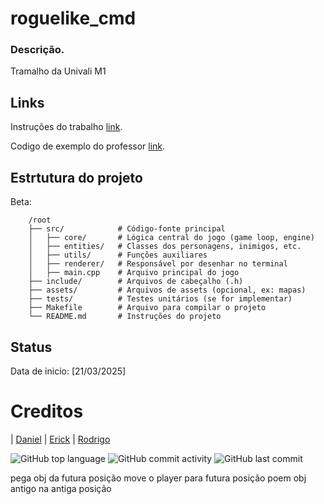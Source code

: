 # roguelike_cmd


### Descrição.


Tramalho da Univali M1

## Links

Instruções do trabalho [link](https://onedrive.live.com/?redeem=aHR0cHM6Ly8xZHJ2Lm1zL2IvYy8xYmIzM2I2ZDE1MGRiOTBiL0VRVnV6cEU1TG5OSnUyZkJCa3JRRTNjQnp5a25GWllRVVJtd0ZWcU9vdW5EbFE%5FZT1CQ1ZBZjc&cid=1BB33B6D150DB90B&id=1BB33B6D150DB90B%21s91ce6e052e394973bb67c1064ad01377&parId=1BB33B6D150DB90B%2141466&o=OneUp).

Codigo de exemplo do professor [link](https://github.com/alexrese/roguelike).

## Estrtutura do projeto
Beta:

```
    /root
    ├── src/            # Código-fonte principal
    │   ├── core/       # Lógica central do jogo (game loop, engine)
    │   ├── entities/   # Classes dos personagens, inimigos, etc.
    │   ├── utils/      # Funções auxiliares
    │   ├── renderer/   # Responsável por desenhar no terminal
    │   ├── main.cpp    # Arquivo principal do jogo
    ├── include/        # Arquivos de cabeçalho (.h)
    ├── assets/         # Arquivos de assets (opcional, ex: mapas)
    ├── tests/          # Testes unitários (se for implementar)
    ├── Makefile        # Arquivo para compilar o projeto
    └── README.md       # Instruções do projeto
```

## Status

Data de inicio: [21/03/2025]

# Creditos

| [Daniel](https://github.com/FishingDonut/)
| [Erick](https://github.com/Erick-Mafra)
| [Rodrigo](https://github.com/RodrigoBurattoRibas)

![GitHub top language](https://img.shields.io/github/languages/top/FishingDonut/roguelike_cmd)
![GitHub commit activity](https://img.shields.io/github/commit-activity/t/FishingDonut/roguelike_cmd)
![GitHub last commit](https://img.shields.io/github/last-commit/FishingDonut/roguelike_cmd)












pega obj da futura posição
move o player para futura posição
poem obj antigo na antiga posição